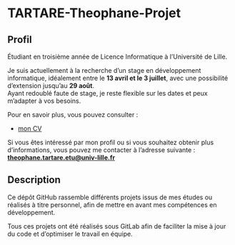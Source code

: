 # TARTARE-Theophane-Projet

## Profil  
Étudiant en troisième année de Licence Informatique à l’Université de Lille.  

Je suis actuellement à la recherche d’un stage en développement informatique, idéalement entre le **13 avril et le 3 juillet**, avec une possibilité d’extension jusqu’au **29 août**.  
Ayant redoublé faute de stage, je reste flexible sur les dates et peux m’adapter à vos besoins.  

Pour en savoir plus, vous pouvez consulter :  
- [mon CV](./ressource%20readme/CV%20TARTARE%20THEOPHANE.pdf)  

Si vous êtes intéressé par mon profil ou si vous souhaitez obtenir plus d’informations, vous pouvez me contacter à l’adresse suivante : **theophane.tartare.etu@univ-lille.fr**

## Description 

Ce dépôt GitHub rassemble différents projets issus de mes études ou réalisés à titre personnel, afin de mettre en avant mes compétences en développement.

Tous ces projets ont été réalisés sous GitLab afin de faciliter la mise à jour du code et d’optimiser le travail en équipe.
